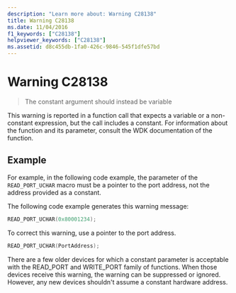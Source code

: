 ```yaml
---
description: "Learn more about: Warning C28138"
title: Warning C28138
ms.date: 11/04/2016
f1_keywords: ["C28138"]
helpviewer_keywords: ["C28138"]
ms.assetid: d8c455db-1fa0-426c-9846-545f1dfe57bd
---
```

# Warning C28138

> The constant argument should instead be variable

This warning is reported in a function call that expects a variable or a non-constant expression, but the call includes a constant. For information about the function and its parameter, consult the WDK documentation of the function.

## Example

For example, in the following code example, the parameter of the `READ_PORT_UCHAR` macro must be a pointer to the port address, not the address provided as a constant.

The following code example generates this warning message:

```cpp
READ_PORT_UCHAR(0x80001234);
```

To correct this warning, use a pointer to the port address.

```cpp
READ_PORT_UCHAR(PortAddress);
```

There are a few older devices for which a constant parameter is acceptable with the READ_PORT and WRITE_PORT family of functions. When those devices receive this warning, the warning can be suppressed or ignored. However, any new devices shouldn't assume a constant hardware address.

